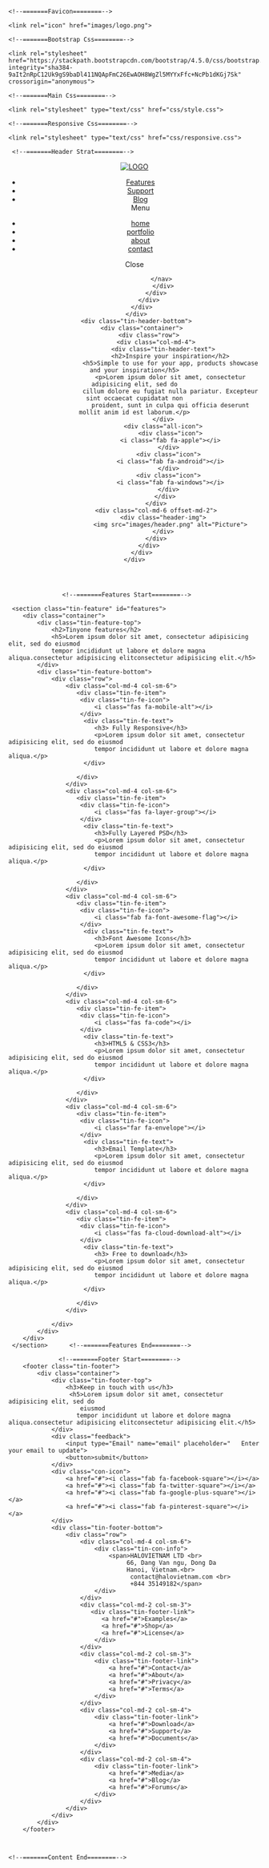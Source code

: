 
<!DOCTYPE html>
<html lang="en">
<html>
<head>
	<meta charset="utf-8">
	<meta name="viewport" content=" width=device-width,initial-scale=1.0">
	<title> Tinyone </title>

	<!--=======Favicon========-->

	<link rel="icon" href="images/logo.png">

	<!--=======Bootstrap Css========-->

	<link rel="stylesheet" href="https://stackpath.bootstrapcdn.com/bootstrap/4.5.0/css/bootstrap.min.css" integrity="sha384-9aIt2nRpC12Uk9gS9baDl411NQApFmC26EwAOH8WgZl5MYYxFfc+NcPb1dKGj7Sk" crossorigin="anonymous">

	<!--=======Main Css========-->

	<link rel="stylesheet" type="text/css" href="css/style.css">

	<!--=======Responsive Css========-->

	<link rel="stylesheet" type="text/css" href="css/responsive.css">

	
</head>
<body>
	 <!--=======Content Strat========-->

	 <!--=======Header Strat========-->

<header>
	<div class="tin-header-top">
	 	<div class="container">
	 		<div class="row">
	 			<div class="col-md-2 col-4">
	 				<div class="logo">
						<a href="index.html"><img src="images/logo.png" alt="LOGO"></a>
					</div>
	 			</div>
	            <div class="col-md-10 col-8">
	            	<nav class="tin-menu">
	            		<ul>
	            			<li><a href="#features">Features</a></li>
	            			<li><a href="">Support</a></li>
	            			<li><a href="">Blog</a></li>
	            			<div class="menu-icon">
	            				<i class="fas fa-bars"></i>
	            				<span> Menu</span>
	            			</div>
	            		</ul>
	            	</nav>
	            	<div class="menu-content">
	            		<nav class="menu">
	            	   <ul>
	            		 <li><a href=""> home</a></li>
	            		 <li><a href=""> portfolio</a></li>
	            		 <li><a href=""> about</a></li>
	            		 <li><a href=""> contact</a></li>
	            	    </ul>
	            	    <div class="close">
	            	    	<i class="fas fa-window-close"></i>
	            	    <span>Close</span>
	            	    </div>
	            	    
	                </nav> 
	            	</div>
	            </div>
	 		</div>
	 	</div>
	 </div>
	 <div class="tin-header-bottom">
	 	<div class="container">
	 		<div class="row">
	 			<div class="col-md-4">
	 				<div class="tin-header-text">
						<h2>Inspire your inspiration</h2>
						<h5>Simple to use for your app, products showcase and your inspiration</h5>
						<p>Lorem ipsum dolor sit amet, consectetur adipisicing elit, sed do
						cillum dolore eu fugiat nulla pariatur. Excepteur sint occaecat cupidatat non
						proident, sunt in culpa qui officia deserunt mollit anim id est laborum.</p>
					</div>
					<div class="all-icon">
						<div class="icon">
						<i class="fab fa-apple"></i>
					   </div>
					   <div class="icon">
						<i class="fab fa-android"></i>
					   </div>
					   <div class="icon">
						<i class="fab fa-windows"></i>
					   </div>
				     </div>
	 			</div>
	 			<div class="col-md-6 offset-md-2">
	 				<div class="header-img">
	 					<img src="images/header.png" alt="Picture">
	 				</div>
	 			</div>
	 		</div>
	 	</div>
	 </div> 
</header>       <!--=======Header End========-->

	               <!--=======Features Start========-->

	 <section class="tin-feature" id="features">
	 	<div class="container">
	 		<div class="tin-feature-top">
	 			<h2>Tinyone features</h2>
	 			<h5>Lorem ipsum dolor sit amet, consectetur adipisicing elit, sed do eiusmod
	 			tempor incididunt ut labore et dolore magna aliqua.consectetur adipisicing elitconsectetur adipisicing elit.</h5>
	 		</div>
	 		<div class="tin-feature-bottom">
	 			<div class="row">
	 				<div class="col-md-4 col-sm-6">
	 				   <div class="tin-fe-item">
	 				   	<div class="tin-fe-icon">
	 				   		<i class="fas fa-mobile-alt"></i>
	 				   	</div>
                         <div class="tin-fe-text">
                         	<h3> Fully Responsive</h3>
	 				   	    <p>Lorem ipsum dolor sit amet, consectetur adipisicing elit, sed do eiusmod
	 				   	    tempor incididunt ut labore et dolore magna aliqua.</p>
                         </div>
	 				   	 
	 				   </div>
	 				</div>
	 				<div class="col-md-4 col-sm-6">
	 				   <div class="tin-fe-item">
	 				   	<div class="tin-fe-icon">
	 				   		<i class="fas fa-layer-group"></i>
	 				   	</div>
                         <div class="tin-fe-text">
                         	<h3>Fully Layered PSD</h3>
	 				   	    <p>Lorem ipsum dolor sit amet, consectetur adipisicing elit, sed do eiusmod
	 				   	    tempor incididunt ut labore et dolore magna aliqua.</p>
                         </div>
	 				   	 
	 				   </div>
	 				</div>
	 				<div class="col-md-4 col-sm-6">
	 				   <div class="tin-fe-item">
	 				   	<div class="tin-fe-icon">
	 				   		<i class="fab fa-font-awesome-flag"></i>
	 				   	</div>
                         <div class="tin-fe-text">
                         	<h3>Font Awesome Icons</h3>
	 				   	    <p>Lorem ipsum dolor sit amet, consectetur adipisicing elit, sed do eiusmod
	 				   	    tempor incididunt ut labore et dolore magna aliqua.</p>
                         </div>
	 				   	 
	 				   </div>
	 				</div>
	 				<div class="col-md-4 col-sm-6">
	 				   <div class="tin-fe-item">
	 				   	<div class="tin-fe-icon">
	 				   		<i class="fas fa-code"></i>
	 				   	</div>
                         <div class="tin-fe-text">
                         	<h3>HTML5 & CSS3</h3>
	 				   	    <p>Lorem ipsum dolor sit amet, consectetur adipisicing elit, sed do eiusmod
	 				   	    tempor incididunt ut labore et dolore magna aliqua.</p>
                         </div>
	 				   	 
	 				   </div>
	 				</div>
	 				<div class="col-md-4 col-sm-6">
	 				   <div class="tin-fe-item">
	 				   	<div class="tin-fe-icon">
	 				   		<i class="far fa-envelope"></i>
	 				   	</div>
                         <div class="tin-fe-text">
                         	<h3>Email Template</h3>
	 				   	    <p>Lorem ipsum dolor sit amet, consectetur adipisicing elit, sed do eiusmod
	 				   	    tempor incididunt ut labore et dolore magna aliqua.</p>
                         </div>
	 				   	 
	 				   </div>
	 				</div>
	 				<div class="col-md-4 col-sm-6">
	 				   <div class="tin-fe-item">
	 				   	<div class="tin-fe-icon">
	 				   		<i class="fas fa-cloud-download-alt"></i>
	 				   	</div>
                         <div class="tin-fe-text">
                         	<h3> Free to download</h3>
	 				   	    <p>Lorem ipsum dolor sit amet, consectetur adipisicing elit, sed do eiusmod
	 				   	    tempor incididunt ut labore et dolore magna aliqua.</p>
                         </div>
	 				   	 
	 				   </div>
	 				</div>
	 			
	 			</div>
	 		</div>
	 	</div>
	 </section>      <!--=======Features End========-->
	 
	              <!--=======Footer Start========-->
	    <footer class="tin-footer">
	    	<div class="container">
	    		<div class="tin-footer-top">
	    			<h3>Keep in touch with us</h3>
	 			     <h5>Lorem ipsum dolor sit amet, consectetur adipisicing elit, sed do  
	 			        eiusmod
	 			       tempor incididunt ut labore et dolore magna aliqua.consectetur adipisicing elitconsectetur adipisicing elit.</h5>
	    		</div>
	    		<div class="feedback">
	    			<input type="Email" name="email" placeholder="   Enter your email to update">
	    			<button>submit</button>
	    		</div>
	    		<div class="con-icon">
	    			<a href="#"><i class="fab fa-facebook-square"></i></a>
	    			<a href="#"><i class="fab fa-twitter-square"></i></a>
	    			<a href="#"><i class="fab fa-google-plus-square"></i></a>
	    			<a href="#"><i class="fab fa-pinterest-square"></i></a>
	    		</div>
	    		<div class="tin-footer-bottom">
	    			<div class="row">
	    				<div class="col-md-4 col-sm-6">
	    					<div class="tin-con-info">
	    						<span>HALOVIETNAM LTD <br>
                                     66, Dang Van ngu, Dong Da
                                     Hanoi, Vietnam.<br>
                                      contact@halovietnam.com <br>
                                      +844 35149182</span>
	    					</div>
	    				</div>
	    				<div class="col-md-2 col-sm-3">
                           <div class="tin-footer-link">
	    					  <a href="#">Examples</a>
	    					  <a href="#">Shop</a>
	    					  <a href="#">License</a>
	    					</div>	
	    				</div>
	    				<div class="col-md-2 col-sm-3">
	    					<div class="tin-footer-link">
	    						<a href="#">Contact</a>
	    						<a href="#">About</a>
	    						<a href="#">Privacy</a>
	    						<a href="#">Terms</a>
	    					</div>
                        </div>
                        <div class="col-md-2 col-sm-4">
                        	<div class="tin-footer-link">
                        		<a href="#">Download</a>
	    						<a href="#">Support</a>
	    						<a href="#">Documents</a>
                        	</div>
                        </div>
                        <div class="col-md-2 col-sm-4">
                        	<div class="tin-footer-link">
                        		<a href="#">Media</a>
	    						<a href="#">Blog</a>
	    						<a href="#">Forums</a>
                        	</div>
                        </div>
	    			</div>
	    		</div>
	    	</div>
	    </footer>          
	 
	

    <!--=======Content End========-->
   <!--=======jQuery.com========-->

   <script type="text/javascript" src="https://code.jquery.com/jquery-3.5.1.min.js"></script>


   <!--=======Font Awesome========-->

   <script src="https://kit.fontawesome.com/20572c93fb.js" crossorigin="anonymous"></script>
   
  
   <!--=======custom js========-->

   <script type="text/javascript" src="js/custom.js"></script>

</body>
</html>
